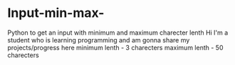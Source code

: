 # Input-min-max-
Python to get an input with minimum and maximum charecter lenth
Hi I'm a student who is learning programming and am gonna share my projects/progress here
minimum lenth - 3 charecters
maximum lenth - 50 charecters
